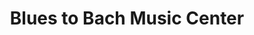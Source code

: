 ---
title: "Blues to Bach Music Center"
url: /shawnee/blues-to-bach-music-center/
shop: musical instrument
---